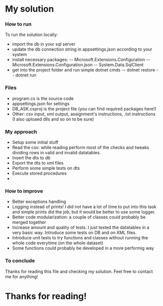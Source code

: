 # My solution

### How to run
To run the solution locally:
- import the db in your sql server
- update the db connection string in appsettings.json according to your system
- install necessary packages:
        -- Microsoft.Extensions.Configuration
        -- Microsoft.Extensions.Configuration.json
        -- System.Data.SqlClient
- get into the project folder and run simple dotnet cmds
        -- dotnet restore
        -- dotnet run

### Files
- program.cs is the source code
- appsettings.json for settings
- DB_ASK.csproj is the project file (you can find required packages here!)
- Other: csv input, xml output, assignment's instructions, .txt instructions (I also uploaed dlls and so on to be sure)

### My approach
- Setup some initial stuff
- Read the csv: while reading perform most of the checks and tweaks dividing rows in valid and invalid datatables.
- Insert the dts to db
- Export the dts to xml files
- Perform some simple tests on dts
- Execute stored procedures
- 
### How to improve
- Better exceptions handling
- Logging instead of prints! I did not have a lot of time to put into this task and simple prints did the job, but it would be better to use some logger.
- Better code modularization: a couple of classes could probably be merged together
- Increase amount and quality of tests. I just tested the datatables in a very basic way. Introduce some tests on DB and on XML files.
- Introduce unit tests to try functions and classes without running the whole code everytime (on the whole dataset)
- Some functions could probably be developed in a more performig way

### To conclude
Thanks for reading this file and checking my solution. Feel free to contact me for anything! 


# Thanks for reading!

